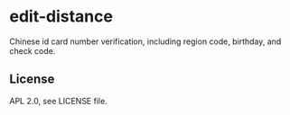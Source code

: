 # edit-distance

Chinese id card number verification, including region code, birthday, and check code.

## License

APL 2.0, see LICENSE file.